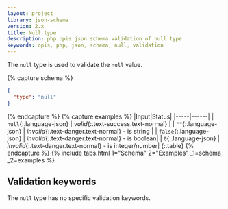 ```yaml
---
layout: project
library: json-schema
version: 2.x
title: Null type
description: php opis json schema validation of null type
keywords: opis, php, json, schema, null, validation
---
```


The `null` type is used to validate the `null` value.

{% capture schema %}
```json
{
  "type": "null"
}
```
{% endcapture %}
{% capture examples %}
|Input|Status|
|-----|------|
| `null`{:.language-json} | *valid*{:.text-success.text-normal} |
| `""`{:.language-json} | *invalid*{:.text-danger.text-normal} - is string |
| `false`{:.language-json} | *invalid*{:.text-danger.text-normal} - is boolean|
| `0`{:.language-json} | *invalid*{:.text-danger.text-normal} - is integer/number|
{:.table}
{% endcapture %}
{% include tabs.html 1="Schema" 2="Examples" _1=schema _2=examples %}

## Validation keywords

The `null` type has no specific validation keywords.
